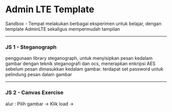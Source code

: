 # Admin LTE Template #
Sandbox - Tempat melakukan berbagai eksperimen untuk belajar, dengan template AdminLTE sekaligus mempermudah tampilan

---

### JS 1 - Steganograph ###
penggunaan library steganograph, untuk menyisipkan pesan kedalam gambar dengan teknik steganografi dan ocs, menerapkan enkripsi AES sebelum pesan dimasukkan kedalam gambar. terdapat set password untuk pelindung pesan dalam gambar

---

### JS 2 - Canvas Exercise ###
alur : Pilih gambar -> Klik load ->